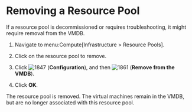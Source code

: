 # Removing a Resource Pool

If a resource pool is decommissioned or requires troubleshooting, it
might require removal from the VMDB.

1.  Navigate to menu:Compute\[Infrastructure \> Resource Pools\].

2.  Click on the resource pool to remove.

3.  Click ![1847](../images/1847.png) (**Configuration**), and then
    ![1861](../images/1861.png) (**Remove from the VMDB**).

4.  Click **OK**.

The resource pool is removed. The virtual machines remain in the VMDB,
but are no longer associated with this resource pool.

